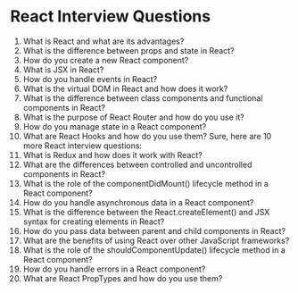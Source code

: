 
# React Interview Questions 

1. What is React and what are its advantages?
2. What is the difference between props and state in React?
3. How do you create a new React component?
4. What is JSX in React?
5. How do you handle events in React?
6. What is the virtual DOM in React and how does it work?
7. What is the difference between class components and functional components in React?
8. What is the purpose of React Router and how do you use it?
9. How do you manage state in a React component?
10. What are React Hooks and how do you use them?
Sure, here are 10 more React interview questions:
11. What is Redux and how does it work with React?
12. What are the differences between controlled and uncontrolled components in React?
13. What is the role of the componentDidMount() lifecycle method in a React component?
14. How do you handle asynchronous data in a React component?
15. What is the difference between the React.createElement() and JSX syntax for creating elements in React?
16. How do you pass data between parent and child components in React?
17. What are the benefits of using React over other JavaScript frameworks?
18. What is the role of the shouldComponentUpdate() lifecycle method in a React component?
19. How do you handle errors in a React component?
20. What are React PropTypes and how do you use them?